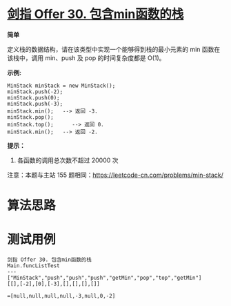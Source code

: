 # [剑指 Offer 30. 包含min函数的栈][cnTitle]

**简单**

定义栈的数据结构，请在该类型中实现一个能够得到栈的最小元素的 min 函数在该栈中，调用 min、push 及 pop 的时间复杂度都是 O(1)。



**示例:** 

```
MinStack minStack = new MinStack();
minStack.push(-2);
minStack.push(0);
minStack.push(-3);
minStack.min();   --> 返回 -3.
minStack.pop();
minStack.top();      --> 返回 0.
minStack.min();   --> 返回 -2.

```



**提示：** 

1. 各函数的调用总次数不超过 20000 次



注意：本题与主站 155 题相同：https://leetcode-cn.com/problems/min-stack/




# 算法思路

# 测试用例
```
剑指 Offer 30. 包含min函数的栈
Main.funcListTest
---
["MinStack","push","push","push","getMin","pop","top","getMin"]
[[],[-2],[0],[-3],[],[],[],[]]

=[null,null,null,null,-3,null,0,-2]
```

[cnTitle]: https://leetcode-cn.com/problems/bao-han-minhan-shu-de-zhan-lcof/
